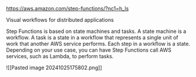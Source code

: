 https://aws.amazon.com/step-functions/?nc1=h_ls

Visual workflows for distributed applications

Step Functions is based on state machines and tasks. A state machine is a workflow. A task is a state in a workflow that represents a single unit of
work that another AWS service performs. Each step in a workflow is a state.
Depending on your use case, you can have Step Functions call AWS services, such as Lambda, to perform tasks.

![[Pasted image 20241025175802.png]]

